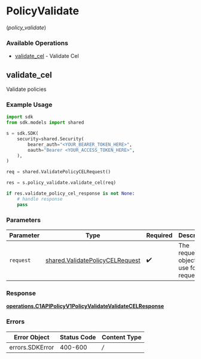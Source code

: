 # PolicyValidate
(*policy_validate*)

### Available Operations

* [validate_cel](#validate_cel) - Validate Cel

## validate_cel

Validate policies

### Example Usage

```python
import sdk
from sdk.models import shared

s = sdk.SDK(
    security=shared.Security(
        bearer_auth="<YOUR_BEARER_TOKEN_HERE>",
        oauth="Bearer <YOUR_ACCESS_TOKEN_HERE>",
    ),
)

req = shared.ValidatePolicyCELRequest()

res = s.policy_validate.validate_cel(req)

if res.validate_policy_cel_response is not None:
    # handle response
    pass
```

### Parameters

| Parameter                                                                          | Type                                                                               | Required                                                                           | Description                                                                        |
| ---------------------------------------------------------------------------------- | ---------------------------------------------------------------------------------- | ---------------------------------------------------------------------------------- | ---------------------------------------------------------------------------------- |
| `request`                                                                          | [shared.ValidatePolicyCELRequest](../../models/shared/validatepolicycelrequest.md) | :heavy_check_mark:                                                                 | The request object to use for the request.                                         |


### Response

**[operations.C1APIPolicyV1PolicyValidateValidateCELResponse](../../models/operations/c1apipolicyv1policyvalidatevalidatecelresponse.md)**
### Errors

| Error Object    | Status Code     | Content Type    |
| --------------- | --------------- | --------------- |
| errors.SDKError | 400-600         | */*             |
